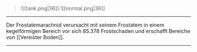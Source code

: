 > ![[tank.png|36]]
> ![[normal.png|36]] 

***

Der Frostatemarachnid verursacht mit seinem Frostatem in einem kegelförmigen Bereich vor sich 85.378 Frostschaden und erschafft Bereiche von [[Vereister Boden]].



***